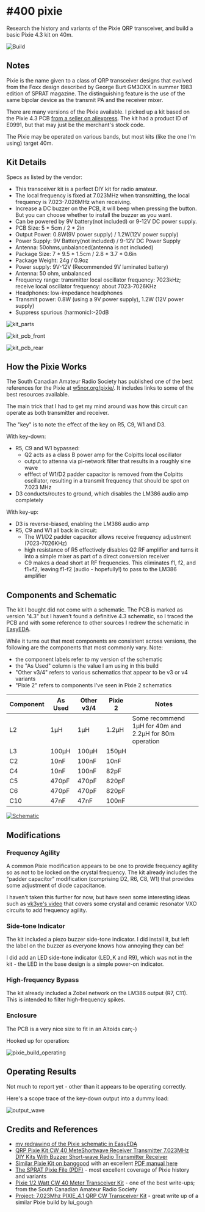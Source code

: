 # #400 pixie

Research the history and variants of the Pixie QRP transceiver, and build a basic Pixie 4.3 kit on 40m.

![Build](./assets/pixie_build.jpg?raw=true)

## Notes

Pixie is the name given to a class of QRP transceiver designs that evolved from the Foxx design described by George Burt GM3OXX in summer 1983 edition of SPRAT magazine.
The distinguishing feature is the use of the same bipolar device as the transmit PA and the receiver mixer.

There are many versions of the Pixie available.
I picked up a kit based on the Pixie 4.3 PCB
[from a seller on aliexpress](https://www.aliexpress.com/item/QRP-Pixie-Kit-CW-40-MeteShortwave-Receiver-Transmitter-7-023MHz-DIY-Kits-With-Buzzer-Short-wave/32856804033.html).
The kit had a product ID of E0991, but that may just be the merchant's stock code.

The Pixie may be operated on various bands, but most kits (like the one I'm using) target 40m.

## Kit Details

Specs as listed by the vendor:

* This transceiver kit is a perfect DIY kit for radio amateur.
* The local frequency is fixed at 7.023MHz when transmitting, the local frequency is 7.023-7.026MHz when receiving.
* Increase a DC buzzer on the PCB, it will beep when pressing the button. But you can choose whether to install the buzzer as you want.
* Can be powered by 9V battery(not included) or 9-12V DC power supply.
* PCB Size: 5 * 5cm / 2 * 2in
* Output Power: 0.8W(9V power supply) / 1.2W(12V power supply)
* Power Supply: 9V Battery(not included) / 9-12V DC Power Supply
* Antenna: 50ohms,unbalanced(antenna is not included)
* Package Size: 7 * 9.5 * 1.5cm / 2.8 * 3.7 * 0.6in
* Package Weight: 24g / 0.9oz
* Power supply: 9V-12V (Recommended 9V laminated battery)
* Antenna: 50 ohm, unbalanced
* Frequency range: transmitter local oscillator frequency: 7023kHz; receive local oscillator frequency: about 7023-7026KHz
* Headphones: low-impedance headphones
* Transmit power: 0.8W (using a 9V power supply), 1.2W (12V power supply)
* Suppress spurious (harmonic):-20dB

![kit_parts](./assets/kit_parts.jpg?raw=true)

![kit_pcb_front](./assets/kit_pcb_front.jpg?raw=true)

![kit_pcb_rear](./assets/kit_pcb_rear.jpg?raw=true)

## How the Pixie Works

The South Canadian Amateur Radio Society has published one of the best references for the Pixie at [w5nor.org/pixie/](https://w5nor.org/pixie/).
It includes links to some of the best resources available.

The main trick that I had to get my mind around was how this circuit can operate as both transmitter and receiver.

The "key" is to note the effect of the key on R5, C9, W1 and D3.

With key-down:

* R5, C9 and W1 bypassed:
  - Q2 acts as a class B power amp for the Colpitts local oscillator
  - output to attenna via pi-network filter that results in a roughly sine wave
  - efffect of W1/D2 padder capacitor is removed from the Colpitts oscillator, resulting in a transmit frequency that should be spot on 7.023 MHz
* D3 conducts/routes to ground, which disables the LM386 audio amp completely

With key-up:

* D3 is reverse-biased, enabling the LM386 audio amp
* R5, C9 and W1 all back in circuit:
  - The W1/D2 padder capacitor allows receive frequency adjustment (7023-7026KHz)
  - high resistance of R5 effectively disables Q2 RF amplifier and turns it into a simple mixer as part of a direct conversion receiver
  - C9 makes a dead short at RF frequencies. This eliminates f1, f2, and f1+f2, leaving f1-f2 (audio - hopefully!) to pass to the LM386 amplifier


## Components and Schematic

The kit I bought did not come with a schematic. The PCB is marked as version "4.3" but I haven't found a definitive 4.3 schematic,
so I traced the PCB and with some reference to other sources I redrew the schematic in [EasyEDA](https://easyeda.com/tardate/pixie-4.3).

While it turns out that most components are consistent across versions, the following are the components that most commonly vary. Note:

* the component labels refer to my version of the schematic
* the "As Used" column is the value I am using in this build
* "Other v3/4" refers to various schematics that appear to be v3 or v4 variants
* "Pixie 2" refers to components I've seen in Pixie 2 schematics


| Component | As Used | Other v3/4 | Pixie 2 | Notes |
|-----------|---------|------------|---------|-------|
| L2        | 1µH     | 1µH        | 1.2µH   | Some recommend 1µH for 40m and 2.2µH for 80m operation |
| L3        | 100µH   | 100µH      | 150µH   |       |
| C2        | 10nF    | 100nF      | 10nF    |       |
| C4        | 10nF    | 100nF      | 82pF    |       |
| C5        | 470pF   | 470pF      | 820pF   |       |
| C6        | 470pF   | 470pF      | 820pF   |       |
| C10       | 47nF    | 47nF       | 100nF   |       |



[![Schematic](./assets/pixie_schematic.png?raw=true)](https://easyeda.com/tardate/pixie-4.3)


## Modifications

### Frequency Agility

A common Pixie modification appears to be one to provide frequency agility so as not to be locked on the crystal frequency.
The kit already includes the "padder capacitor" modification (comprising D2, R6, C8, W1)
that provides some adjustment of diode capacitance.

I haven't taken this further for now, but have seen some interesting ideas such as [vk3ye's video](https://www.youtube.com/watch?v=roAc4c1a-a0)
that covers some crystal and ceramic resonator VXO circuits to add frequency agility.

### Side-tone Indicator

The kit included a piezo buzzer side-tone indicator. I did install it, but left the label on the buzzer as everyone knows how annoying they can be!

I did add an LED side-tone indicator (LED_K and R9), which was not in the kit - the LED in the base design is a simple power-on indicator.

### High-frequency Bypass

The kit already included a Zobel network on the LM386 output (R7, C11).
This is intended to filter high-frequency spikes.

### Enclosure

The PCB is a very nice size to fit in an Altoids can;-)

Hooked up for operation:

![pixie_build_operating](./assets/pixie_build_operating.jpg?raw=true)


## Operating Results

Not much to report yet - other than it appears to be operating correctly.

Here's a scope trace of the key-down output into a dummy load:

![output_wave](./assets/output_wave.gif?raw=true)


## Credits and References

* [my redrawing of the Pixie schematic in EasyEDA](https://easyeda.com/tardate/pixie-4.3)
* [QRP Pixie Kit CW 40 MeteShortwave Receiver Transmitter 7.023MHz DIY Kits With Buzzer Short-wave Radio Transmitter Receiver](https://www.aliexpress.com/item/QRP-Pixie-Kit-CW-40-MeteShortwave-Receiver-Transmitter-7-023MHz-DIY-Kits-With-Buzzer-Short-wave/32856804033.html)
* [Similar Pixie Kit on banggood](https://www.banggood.com/DIY-CW-Transceiver-Radio-Shortwave-Radio-Telegraph-7_023-Kit-p-1063306.html) with an excellent [PDF manual here](http://files.banggood.com/2016/SKU420968%20S-Pixie%20User%20Manual.pdf)
* [The SPRAT Pixie File (PDF)](http://www.gqrp.com/The_Sprat_Pixie_File.pdf) - most excellent coverage of Pixie history and variants
* [Pixie 1/2 Watt CW 40 Meter Transceiver Kit](https://w5nor.org/pixie/) - one of the best write-ups; from the South Canadian Amateur Radio Society
* [Project: 7.023Mhz PIXIE_4.1 QRP CW Transceiver Kit](http://goughlui.com/2016/10/01/project-7-023mhz-pixie_4-1-qrp-cw-transceiver-kit/) - great write up of a similar Pixie build by lui_gough
